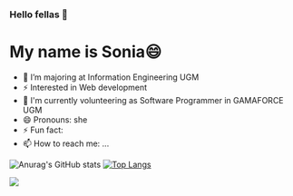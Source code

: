 ### Hello fellas 👋
# My name is Sonia😄

- 🔭 I’m majoring at Information Engineering UGM
- ⚡ Interested in Web development
- 👯 I'm currently volunteering as Software Programmer in GAMAFORCE UGM
- 😄 Pronouns: she
- ⚡ Fun fact: 
- 📫 How to reach me: ...

![Anurag's GitHub stats](https://github-readme-stats.vercel.app/api?username=ipungsonia&count_private=true&show_icons=true&theme=cobalt)
[![Top Langs](https://github-readme-stats.vercel.app/api/top-langs/?username=ipungsonia&layout=compact)](https://github.com/ipungsonia/github-readme-stats)

![](https://komarev.com/ghpvc/?username=your-github-ipungsonia)

<!--
**ipungsonia/ipungsonia** is a ✨ _special_ ✨ repository because its `README.md` (this file) appears on your GitHub profile.

Here are some ideas to get you started:

- 🔭 I’m currently working on ...
- 🌱 I’m currently learning ...
- 👯 I’m looking to collaborate on ...
- 🤔 I’m looking for help with ...
- 💬 Ask me about ...
- 📫 How to reach me: ...
- 😄 Pronouns: ...
- ⚡ Fun fact: ...
-->
